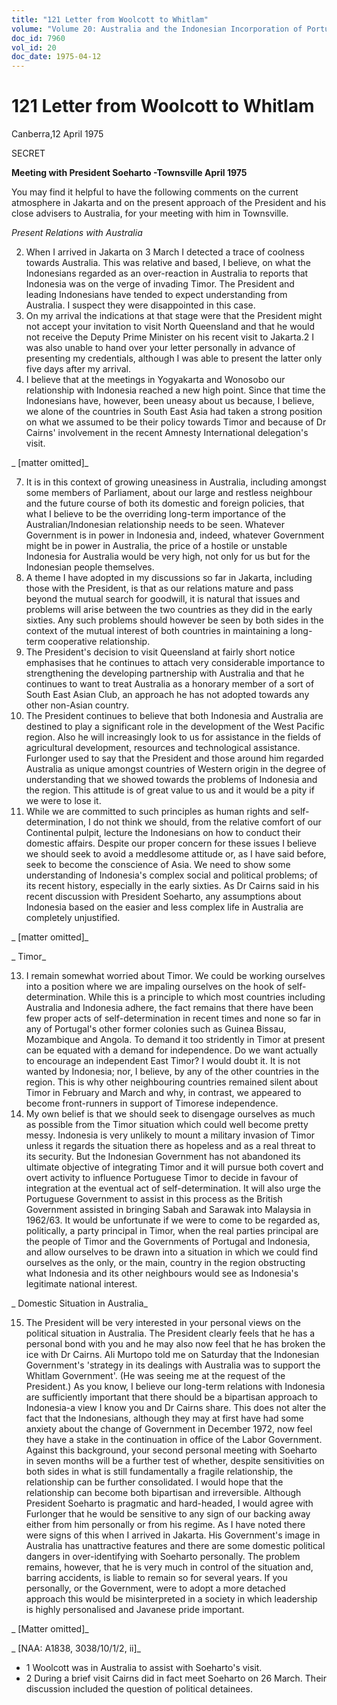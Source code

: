 ```yaml
---
title: "121 Letter from Woolcott to Whitlam"
volume: "Volume 20: Australia and the Indonesian Incorporation of Portuguese Timor, 1974-1976"
doc_id: 7960
vol_id: 20
doc_date: 1975-04-12
---
```


# 121 Letter from Woolcott to Whitlam

Canberra,12 April 1975

SECRET

**Meeting with President Soeharto -Townsville April 1975**

You may find it helpful to have the following comments on the current atmosphere in Jakarta and on the present approach of the President and his close advisers to Australia, for your meeting with him in Townsville.

_Present Relations with Australia_

  2. When I arrived in Jakarta on 3 March I detected a trace of coolness towards Australia. This was relative and based, I believe, on what the Indonesians regarded as an over-reaction in Australia to reports that Indonesia was on the verge of invading Timor. The President and leading Indonesians have tended to expect understanding from Australia. I suspect they were disappointed in this case.
  3. On my arrival the indications at that stage were that the President might not accept your invitation to visit North Queensland and that he would not receive the Deputy Prime Minister on his recent visit to Jakarta.2 I was also unable to hand over your letter personally in advance of presenting my credentials, although I was able to present the latter only five days after my arrival.
  4. I believe that at the meetings in Yogyakarta and Wonosobo our relationship with Indonesia reached a new high point. Since that time the Indonesians have, however, been uneasy about us because, I believe, we alone of the countries in South East Asia had taken a strong position on what we assumed to be their policy towards Timor and because of Dr Cairns' involvement in the recent Amnesty International delegation's visit.



_ [matter omitted]_

  7. It is in this context of growing uneasiness in Australia, including amongst some members of Parliament, about our large and restless neighbour and the future course of both its domestic and foreign policies, that what I believe to be the overriding long-term importance of the Australian/Indonesian relationship needs to be seen. Whatever Government is in power in Indonesia and, indeed, whatever Government might be in power in Australia, the price of a hostile or unstable Indonesia for Australia would be very high, not only for us but for the Indonesian people themselves.
  8. A theme I have adopted in my discussions so far in Jakarta, including those with the President, is that as our relations mature and pass beyond the mutual search for goodwill, it is natural that issues and problems will arise between the two countries as they did in the early sixties. Any such problems should however be seen by both sides in the context of the mutual interest of both countries in maintaining a long-term cooperative relationship.
  9. The President's decision to visit Queensland at fairly short notice emphasises that he continues to attach very considerable importance to strengthening the developing partnership with Australia and that he continues to want to treat Australia as a honorary member of a sort of South East Asian Club, an approach he has not adopted towards any other non-Asian country.
  10. The President continues to believe that both Indonesia and Australia are destined to play a significant role in the development of the West Pacific region. Also he will increasingly look to us for assistance in the fields of agricultural development, resources and technological assistance. Furlonger used to say that the President and those around him regarded Australia as unique amongst countries of Western origin in the degree of understanding that we showed towards the problems of Indonesia and the region. This attitude is of great value to us and it would be a pity if we were to lose it.
  11. While we are committed to such principles as human rights and self-determination, I do not think we should, from the relative comfort of our Continental pulpit, lecture the Indonesians on how to conduct their domestic affairs. Despite our proper concern for these issues I believe we should seek to avoid a meddlesome attitude or, as I have said before, seek to become the conscience of Asia. We need to show some understanding of Indonesia's complex social and political problems; of its recent history, especially in the early sixties. As Dr Cairns said in his recent discussion with President Soeharto, any assumptions about Indonesia based on the easier and less complex life in Australia are completely unjustified.



_ [matter omitted]_

_ Timor_

  13. I remain somewhat worried about Timor. We could be working ourselves into a position where we are impaling ourselves on the hook of self-determination. While this is a principle to which most countries including Australia and Indonesia adhere, the fact remains that there have been few proper acts of self-determination in recent times and none so far in any of Portugal's other former colonies such as Guinea Bissau, Mozambique and Angola. To demand it too stridently in Timor at present can be equated with a demand for independence. Do we want actually to encourage an independent East Timor? I would doubt it. It is not wanted by Indonesia; nor, I believe, by any of the other countries in the region. This is why other neighbouring countries remained silent about Timor in February and March and why, in contrast, we appeared to become front-runners in support of Timorese independence.
  14. My own belief is that we should seek to disengage ourselves as much as possible from the Timor situation which could well become pretty messy. Indonesia is very unlikely to mount a military invasion of Timor unless it regards the situation there as hopeless and as a real threat to its security. But the Indonesian Government has not abandoned its ultimate objective of integrating Timor and it will pursue both covert and overt activity to influence Portuguese Timor to decide in favour of integration at the eventual act of self-determination. It will also urge the Portuguese Government to assist in this process as the British Government assisted in bringing Sabah and Sarawak into Malaysia in 1962/63. It would be unfortunate if we were to come to be regarded as, politically, a party principal in Timor, when the real parties principal are the people of Timor and the Governments of Portugal and Indonesia, and allow ourselves to be drawn into a situation in which we could find ourselves as the only, or the main, country in the region obstructing what Indonesia and its other neighbours would see as Indonesia's legitimate national interest.



_ Domestic Situation in Australia_

  15. The President will be very interested in your personal views on the political situation in Australia. The President clearly feels that he has a personal bond with you and he may also now feel that he has broken the ice with Dr Cairns. Ali Murtopo told me on Saturday that the Indonesian Government's 'strategy in its dealings with Australia was to support the Whitlam Government'. (He was seeing me at the request of the President.) As you know, I believe our long-term relations with Indonesia are sufficiently important that there should be a bipartisan approach to Indonesia-a view I know you and Dr Cairns share. This does not alter the fact that the Indonesians, although they may at first have had some anxiety about the change of Government in December 1972, now feel they have a stake in the continuation in office of the Labor Government. Against this background, your second personal meeting with Soeharto in seven months will be a further test of whether, despite sensitivities on both sides in what is still fundamentally a fragile relationship, the relationship can be further consolidated. I would hope that the relationship can become both bipartisan and irreversible. Although President Soeharto is pragmatic and hard-headed, I would agree with Furlonger that he would be sensitive to any sign of our backing away either from him personally or from his regime. As I have noted there were signs of this when I arrived in Jakarta. His Government's image in Australia has unattractive features and there are some domestic political dangers in over-identifying with Soeharto personally. The problem remains, however, that he is very much in control of the situation and, barring accidents, is liable to remain so for several years. If you personally, or the Government, were to adopt a more detached approach this would be misinterpreted in a society in which leadership is highly personalised and Javanese pride important.



_ [Matter omitted]_

_ [NAA: A1838, 3038/10/1/2, ii]_

  * 1 Woolcott was in Australia to assist with Soeharto's visit.
  * 2 During a brief visit Cairns did in fact meet Soeharto on 26 March. Their discussion included the question of political detainees.


